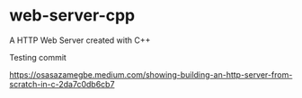 # web-server-cpp
A HTTP Web Server created with C++

Testing commit

https://osasazamegbe.medium.com/showing-building-an-http-server-from-scratch-in-c-2da7c0db6cb7

